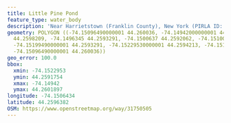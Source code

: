```yaml
---
title: Little Pine Pond
feature_type: water_body
description: 'Near Harrietstown (Franklin County), New York (PIRLA ID: ADIR033)'
geometry: POLYGON ((-74.15096490000001 44.260036, -74.14942000000001 44.2601897, -74.14942000000001
  44.2598209, -74.1496345 44.2593291, -74.1500637 44.2592062, -74.1510078 44.2591754,
  -74.15199490000001 44.2593291, -74.15229530000001 44.2594213, -74.1516945 44.2598209,
  -74.15096490000001 44.260036))
geo_error: 100.0
bbox:
  xmin: -74.1522953
  ymin: 44.2591754
  xmax: -74.14942
  ymax: 44.2601897
longitude: -74.1506434
latitude: 44.2596382
OSM: https://www.openstreetmap.org/way/31750505
---
```

